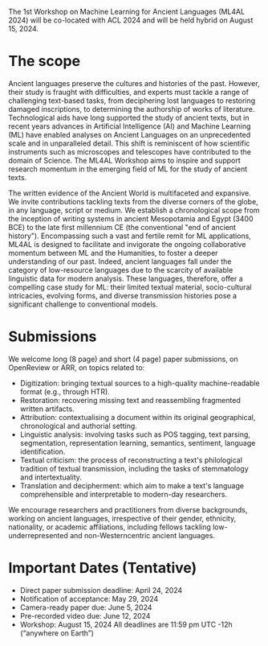 The 1st Workshop on Machine Learning for Ancient Languages (ML4AL 2024) will be co-located with ACL 2024 and will be held hybrid on August 15, 2024.

# The scope
Ancient languages preserve the cultures and histories of the past. 
However, their study is fraught with difficulties, and experts must tackle a range of challenging text-based tasks, 
from deciphering lost languages to restoring damaged inscriptions, to determining the authorship of works of literature. 
Technological aids have long supported the study of ancient texts, but in recent years advances in Artificial Intelligence (AI) 
and Machine Learning (ML) have enabled analyses on Ancient Languages on an unprecedented scale and in unparalleled detail. 
This shift is reminiscent of how scientific instruments such as microscopes and telescopes have contributed to the domain of Science. 
The ML4AL Workshop aims to inspire and support research momentum in the emerging field of ML for the study of ancient texts.

The written evidence of the Ancient World is multifaceted and expansive. 
We invite contributions tackling texts from the diverse corners of the globe, in any language, script or medium. 
We establish a chronological scope from the inception of writing systems in ancient Mesopotamia and Egypt (3400 BCE) to the late first millennium CE (the conventional "end of ancient history"). 
Encompassing such a vast and fertile remit for ML applications, ML4AL is designed to facilitate and invigorate the ongoing collaborative momentum between ML and the Humanities, to foster a deeper understanding of our past. 
Indeed, ancient languages fall under the category of low-resource languages due to the scarcity of available linguistic data for modern analysis. 
These languages, therefore, offer a compelling case study for ML: their limited textual material, socio-cultural intricacies, evolving forms, and diverse transmission histories pose a significant challenge to conventional models.

# Submissions
We welcome long (8 page) and short (4 page) paper submissions, on OpenReview or ARR, on topics related to:
* Digitization: bringing textual sources to a high-quality machine-readable format (e.g., through HTR).
* Restoration: recovering missing text and reassembling fragmented written artifacts.
* Attribution: contextualising a document within its original geographical, chronological and authorial setting.
* Linguistic analysis: involving tasks such as POS tagging, text parsing, segmentation, representation learning, semantics, sentiment, language identification.
* Textual criticism: the process of reconstructing a text's philological tradition of textual transmission, including the tasks of stemmatology and intertextuality.
* Translation and decipherment: which aim to make a text's language comprehensible and interpretable to modern-day researchers.

We encourage researchers and practitioners from diverse backgrounds, working on ancient languages, irrespective of their gender, ethnicity, nationality, or academic affiliations,
including fellows tackling low-underrepresented and non-Westerncentric ancient languages.

# Important Dates (Tentative)
* Direct paper submission deadline: April 24, 2024
* Notification of acceptance: May 29, 2024
* Camera-ready paper due: June 5, 2024
* Pre-recorded video due: June 12, 2024
* Workshop: August 15, 2024
All deadlines are 11:59 pm UTC -12h (“anywhere on Earth”)
